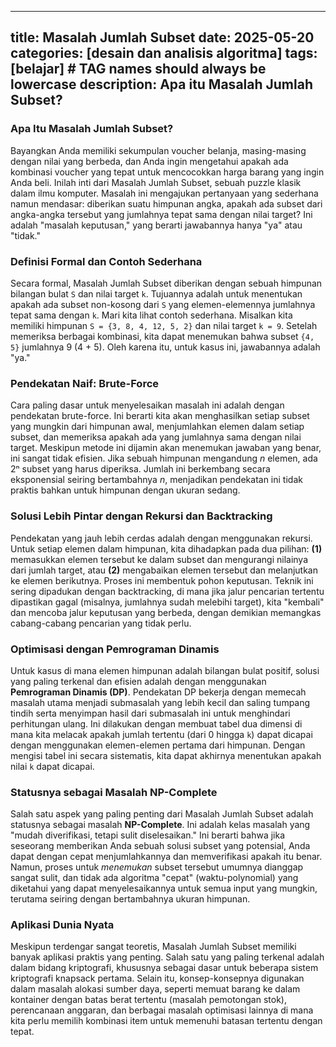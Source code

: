 ---

title: Masalah Jumlah Subset
date: 2025-05-20
categories: \[desain dan analisis algoritma]
tags: \[belajar]     # TAG names should always be lowercase
description: Apa itu Masalah Jumlah Subset?
-------------------------------------------

### Apa Itu Masalah Jumlah Subset?

Bayangkan Anda memiliki sekumpulan voucher belanja, masing-masing dengan nilai yang berbeda, dan Anda ingin mengetahui apakah ada kombinasi voucher yang tepat untuk mencocokkan harga barang yang ingin Anda beli. Inilah inti dari Masalah Jumlah Subset, sebuah puzzle klasik dalam ilmu komputer. Masalah ini mengajukan pertanyaan yang sederhana namun mendasar: diberikan suatu himpunan angka, apakah ada subset dari angka-angka tersebut yang jumlahnya tepat sama dengan nilai target? Ini adalah "masalah keputusan," yang berarti jawabannya hanya "ya" atau "tidak."

### Definisi Formal dan Contoh Sederhana

Secara formal, Masalah Jumlah Subset diberikan dengan sebuah himpunan bilangan bulat `S` dan nilai target `k`. Tujuannya adalah untuk menentukan apakah ada subset non-kosong dari `S` yang elemen-elemennya jumlahnya tepat sama dengan `k`. Mari kita lihat contoh sederhana. Misalkan kita memiliki himpunan `S = {3, 8, 4, 12, 5, 2}` dan nilai target `k = 9`. Setelah memeriksa berbagai kombinasi, kita dapat menemukan bahwa subset `{4, 5}` jumlahnya 9 (4 + 5). Oleh karena itu, untuk kasus ini, jawabannya adalah "ya."

### Pendekatan Naif: Brute-Force

Cara paling dasar untuk menyelesaikan masalah ini adalah dengan pendekatan brute-force. Ini berarti kita akan menghasilkan setiap subset yang mungkin dari himpunan awal, menjumlahkan elemen dalam setiap subset, dan memeriksa apakah ada yang jumlahnya sama dengan nilai target. Meskipun metode ini dijamin akan menemukan jawaban yang benar, ini sangat tidak efisien. Jika sebuah himpunan mengandung *n* elemen, ada 2ⁿ subset yang harus diperiksa. Jumlah ini berkembang secara eksponensial seiring bertambahnya *n*, menjadikan pendekatan ini tidak praktis bahkan untuk himpunan dengan ukuran sedang.

### Solusi Lebih Pintar dengan Rekursi dan Backtracking

Pendekatan yang jauh lebih cerdas adalah dengan menggunakan rekursi. Untuk setiap elemen dalam himpunan, kita dihadapkan pada dua pilihan: **(1)** memasukkan elemen tersebut ke dalam subset dan mengurangi nilainya dari jumlah target, atau **(2)** mengabaikan elemen tersebut dan melanjutkan ke elemen berikutnya. Proses ini membentuk pohon keputusan. Teknik ini sering dipadukan dengan backtracking, di mana jika jalur pencarian tertentu dipastikan gagal (misalnya, jumlahnya sudah melebihi target), kita "kembali" dan mencoba jalur keputusan yang berbeda, dengan demikian memangkas cabang-cabang pencarian yang tidak perlu.

### Optimisasi dengan Pemrograman Dinamis

Untuk kasus di mana elemen himpunan adalah bilangan bulat positif, solusi yang paling terkenal dan efisien adalah dengan menggunakan **Pemrograman Dinamis (DP)**. Pendekatan DP bekerja dengan memecah masalah utama menjadi submasalah yang lebih kecil dan saling tumpang tindih serta menyimpan hasil dari submasalah ini untuk menghindari perhitungan ulang. Ini dilakukan dengan membuat tabel dua dimensi di mana kita melacak apakah jumlah tertentu (dari 0 hingga `k`) dapat dicapai dengan menggunakan elemen-elemen pertama dari himpunan. Dengan mengisi tabel ini secara sistematis, kita dapat akhirnya menentukan apakah nilai `k` dapat dicapai.

### Statusnya sebagai Masalah NP-Complete

Salah satu aspek yang paling penting dari Masalah Jumlah Subset adalah statusnya sebagai masalah **NP-Complete**. Ini adalah kelas masalah yang "mudah diverifikasi, tetapi sulit diselesaikan." Ini berarti bahwa jika seseorang memberikan Anda sebuah solusi subset yang potensial, Anda dapat dengan cepat menjumlahkannya dan memverifikasi apakah itu benar. Namun, proses untuk *menemukan* subset tersebut umumnya dianggap sangat sulit, dan tidak ada algoritma "cepat" (waktu-polynomial) yang diketahui yang dapat menyelesaikannya untuk semua input yang mungkin, terutama seiring dengan bertambahnya ukuran himpunan.

### Aplikasi Dunia Nyata

Meskipun terdengar sangat teoretis, Masalah Jumlah Subset memiliki banyak aplikasi praktis yang penting. Salah satu yang paling terkenal adalah dalam bidang kriptografi, khususnya sebagai dasar untuk beberapa sistem kriptografi knapsack pertama. Selain itu, konsep-konsepnya digunakan dalam masalah alokasi sumber daya, seperti memuat barang ke dalam kontainer dengan batas berat tertentu (masalah pemotongan stok), perencanaan anggaran, dan berbagai masalah optimisasi lainnya di mana kita perlu memilih kombinasi item untuk memenuhi batasan tertentu dengan tepat.
